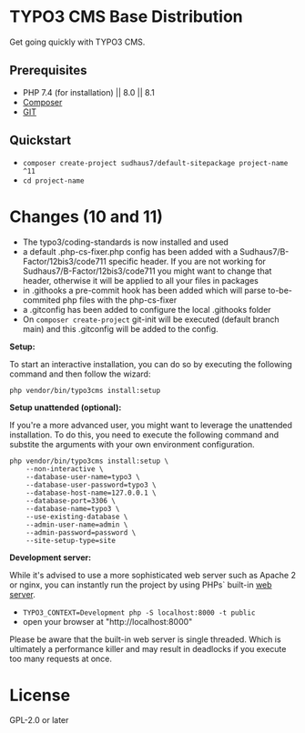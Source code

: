 # TYPO3 CMS Base Distribution

Get going quickly with TYPO3 CMS.

## Prerequisites

* PHP 7.4 (for installation) || 8.0 || 8.1
* [Composer](https://getcomposer.org/download/)
* [GIT](https://git-scm.com/)

## Quickstart

* `composer create-project sudhaus7/default-sitepackage project-name ^11`
* `cd project-name`

# Changes (10 and 11)
- The typo3/coding-standards is now installed and used
- a default .php-cs-fixer.php config has been added with a Sudhaus7/B-Factor/12bis3/code711 specific header. If you are not working for Sudhaus7/B-Factor/12bis3/code711 you might want to change that header, otherwise it will be applied to all your files in packages
- in .githooks a pre-commit hook has been added which will parse to-be-commited php files with the php-cs-fixer
- a .gitconfig has been added to configure the local .githooks folder
- On `composer create-project` git-init will be executed (default branch main) and this .gitconfig will be added to the config.

**Setup:**

To start an interactive installation, you can do so by executing the following
command and then follow the wizard:

```
php vendor/bin/typo3cms install:setup
```

**Setup unattended (optional):**

If you're a more advanced user, you might want to leverage the unattended installation.
To do this, you need to execute the following command and substite the arguments
with your own environment configuration.

```
php vendor/bin/typo3cms install:setup \
    --non-interactive \
    --database-user-name=typo3 \
    --database-user-password=typo3 \
    --database-host-name=127.0.0.1 \
    --database-port=3306 \
    --database-name=typo3 \
    --use-existing-database \
    --admin-user-name=admin \
    --admin-password=password \
    --site-setup-type=site
```

**Development server:**

While it's advised to use a more sophisticated web server such as
Apache 2 or nginx, you can instantly run the project by using PHPs` built-in
[web server](https://secure.php.net/manual/en/features.commandline.webserver.php).

* `TYPO3_CONTEXT=Development php -S localhost:8000 -t public`
* open your browser at "http://localhost:8000"

Please be aware that the built-in web server is single threaded. Which is ultimately
a performance killer and may result in deadlocks if you execute too many requests at once.

# License

GPL-2.0 or later
